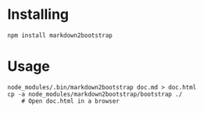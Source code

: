 # Installing

	npm install markdown2bootstrap

# Usage

	node_modules/.bin/markdown2bootstrap doc.md > doc.html
	cp -a node_modules/markdown2bootstrap/bootstrap ./
        # Open doc.html in a browser

